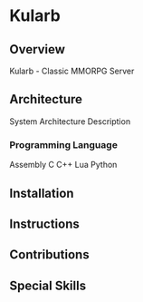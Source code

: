 # Kularb

## Overview
Kularb - Classic MMORPG Server

## Architecture
System Architecture Description

### Programming Language
Assembly C C++ Lua Python

## Installation

## Instructions

## Contributions

## Special Skills


